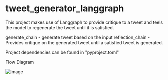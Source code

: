 # tweet_generator_langgraph

This project makes use of Langgraph to provide critique to a tweet and teels the model to regenerate the tweet until it is satisfied.

generate_chain - generate tweet based on the input
reflection_chain - Provides critique on the generated tweet until a satisfied tweet is generated.

Project dependencies can be found in "pyproject.toml"

Flow Diagram

![image](https://github.com/gokulsabari22/tweet_generator_langgraph/assets/57941940/c26e1f89-6965-4b9f-a278-d5ee316799a1)

